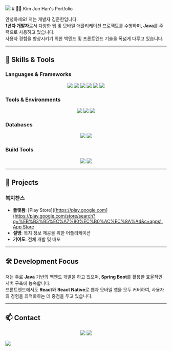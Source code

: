 <img src="https://capsule-render.vercel.app/api?type=waving&color=BDBDC8&height=150&section=header" />
# 👨‍💻 Kim Jun Han's Portfolio

안녕하세요! 저는 개발자 김준한입니다.  
**1년차 개발자**로서 다양한 웹 및 모바일 애플리케이션 프로젝트를 수행하며, **Java**를 주력으로 사용하고 있습니다.  
사용자 경험을 향상시키기 위한 백엔드 및 프론트엔드 기술을 폭넓게 다루고 있습니다.

---

## 🌟 Skills & Tools

### Languages & Frameworks
<p align="center">
  <img src="https://img.shields.io/badge/Java-007396?style=for-the-badge&logo=java&logoColor=white" />
  <img src="https://img.shields.io/badge/JavaScript-F7DF1E?style=for-the-badge&logo=javascript&logoColor=black" />
  <img src="https://img.shields.io/badge/HTML5-E34F26?style=for-the-badge&logo=html5&logoColor=white" />
  <img src="https://img.shields.io/badge/CSS3-1572B6?style=for-the-badge&logo=css3&logoColor=white" />
  <img src="https://img.shields.io/badge/React-61DAFB?style=for-the-badge&logo=react&logoColor=black" />
  <img src="https://img.shields.io/badge/React_Native-20232A?style=for-the-badge&logo=react&logoColor=61DAFB" />
</p>

### Tools & Environments
<p align="center">
  <img src="https://img.shields.io/badge/Linux-FCC624?style=for-the-badge&logo=linux&logoColor=black" />
  <img src="https://img.shields.io/badge/Docker-2496ED?style=for-the-badge&logo=docker&logoColor=white" />
  <img src="https://img.shields.io/badge/Tomcat-F8DC75?style=for-the-badge&logo=apache-tomcat&logoColor=black" />
</p>

### Databases
<p align="center">
  <img src="https://img.shields.io/badge/Oracle-F80000?style=for-the-badge&logo=oracle&logoColor=white" />
  <img src="https://img.shields.io/badge/PostgreSQL-336791?style=for-the-badge&logo=postgresql&logoColor=white" />
</p>

### Build Tools
<p align="center">
  <img src="https://img.shields.io/badge/Gradle-02303A?style=for-the-badge&logo=gradle&logoColor=white" />
  <img src="https://img.shields.io/badge/Maven-C71A36?style=for-the-badge&logo=apache-maven&logoColor=white" />
</p>

---

## 📱 Projects

### 복지찬스  
- **플랫폼**: [Play Store]([https://play.google.com](https://play.google.com/store/search?q=%EB%B3%B5%EC%A7%80%EC%B0%AC%EC%8A%A4&c=apps), [App Store](https://www.apple.com/app-store/)
- **설명**: 복지 정보 제공을 위한 어플리케이션
- **기여도**: 전체 개발 및 배포

---

## 🛠️ Development Focus

저는 주로 **Java** 기반의 백엔드 개발을 하고 있으며, **Spring Boot**를 활용한 효율적인 서버 구축에 능숙합니다.  
프론트엔드에서도 **React**와 **React Native**로 웹과 모바일 앱을 모두 커버하여, 사용자의 경험을 최적화하는 데 중점을 두고 있습니다.

---

## 📫 Contact

<p align="center">
  <a href="mailto:k0j4h25@hanmail.net"><img src="https://img.shields.io/badge/Email-D14836?style=for-the-badge&logo=gmail&logoColor=white" /></a>
  <a href="https://github.com/kjh425"><img src="https://img.shields.io/badge/GitHub-181717?style=for-the-badge&logo=github&logoColor=white" /></a>
</p>

<img src="https://capsule-render.vercel.app/api?type=waving&color=auto&height=200&section=footer" />
